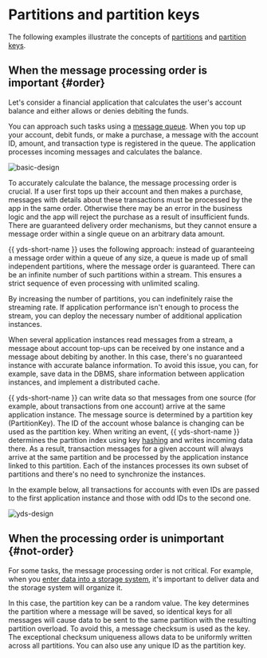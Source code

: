 # Partitions and partition keys

The following examples illustrate the concepts of [partitions](glossary.md#hard) and [partition keys](glossary.md#partition-key).

## When the message processing order is important {#order}

Let's consider a financial application that calculates the user's account balance and either allows or denies debiting the funds.

You can approach such tasks using a [message queue](https://en.wikipedia.org/wiki/Message_queue). When you top up your account, debit funds, or make a purchase, a message with the account ID, amount, and transaction type is registered in the queue. The application processes incoming messages and calculates the balance.




![basic-design](../../_assets/data-streams/example-basic-design-usd.svg)


To accurately calculate the balance, the message processing order is crucial. If a user first tops up their account and then makes a purchase, messages with details about these transactions must be processed by the app in the same order. Otherwise there may be an error in the business logic and the app will reject the purchase as a result of insufficient funds. There are guaranteed delivery order mechanisms, but they cannot ensure a message order within a single queue on an arbitrary data amount.

{{ yds-short-name }} uses the following approach: instead of guaranteeing a message order within a queue of any size, a queue is made up of small independent partitions, where the message order is guaranteed. There can be an infinite number of such partitions within a stream. This ensures a strict sequence of even processing with unlimited scaling.

By increasing the number of partitions, you can indefinitely raise the streaming rate. If application performance isn't enough to process the stream, you can deploy the necessary number of additional application instances.

When several application instances read messages from a stream, a message about account top-ups can be received by one instance and a message about debiting by another. In this case, there's no guaranteed instance with accurate balance information. To avoid this issue, you can, for example, save data in the DBMS, share information between application instances, and implement a distributed cache.

{{ yds-short-name }} can write data so that messages from one source (for example, about transactions from one account) arrive at the same application instance. The message source is determined by a partition key (PartitionKey). The ID of the account whose balance is changing can be used as the partition key. When writing an event, {{ yds-short-name }} determines the partition index using key [hashing](https://en.wikipedia.org/wiki/Hash_function) and writes incoming data there. As a result, transaction messages for a given account will always arrive at the same partition and be processed by the application instance linked to this partition. Each of the instances processes its own subset of partitions and there's no need to synchronize the instances.

In the example below, all transactions for accounts with even IDs are passed to the first application instance and those with odd IDs to the second one.




![yds-design](../../_assets/data-streams/example-yds-design-usd.svg)


## When the processing order is unimportant {#not-order}

For some tasks, the message processing order is not critical. For example, when you [enter data into a storage system](../tutorials/data-ingestion.md), it's important to deliver data and the storage system will organize it.

In this case, the partition key can be a random value. The key determines the partition where a message will be saved, so identical keys for all messages will cause data to be sent to the same partition with the resulting partition overload. To avoid this, a message checksum is used as the key. The exceptional checksum uniqueness allows data to be uniformly written across all partitions. You can also use any unique ID as the partition key.
